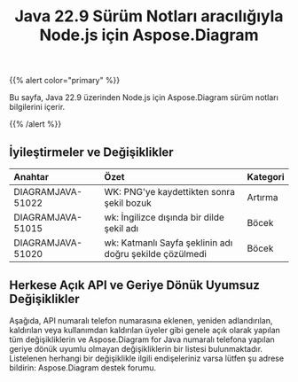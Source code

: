 ﻿---
title: Java 22.9 Sürüm Notları aracılığıyla Node.js için Aspose.Diagram
type: docs
weight: 19
url: /tr/nodejsjava/aspose-diagram-for-node-js-via-java-22-9-release-notes/
---
{{% alert color="primary" %}}

Bu sayfa, Java 22.9 üzerinden Node.js için Aspose.Diagram sürüm notları bilgilerini içerir.

{{% /alert %}}
## **İyileştirmeler ve Değişiklikler**  ##

|**Anahtar**|**Özet**|**Kategori**|
|:- |:- |:- |
|DIAGRAMJAVA-51022|WK: PNG'ye kaydettikten sonra şekil bozuk|Artırma|
|DIAGRAMJAVA-51015|wk: İngilizce dışında bir dilde şekil adı|Böcek|
|DIAGRAMJAVA-51020|wk: Katmanlı Sayfa şeklinin adı doğru şekilde çözülmedi|Böcek|

## **Herkese Açık API ve Geriye Dönük Uyumsuz Değişiklikler**
Aşağıda, API numaralı telefon numarasına eklenen, yeniden adlandırılan, kaldırılan veya kullanımdan kaldırılan üyeler gibi genele açık olarak yapılan tüm değişikliklerin ve Aspose.Diagram for Java numaralı telefona yapılan geriye dönük uyumlu olmayan değişikliklerin bir listesi bulunmaktadır. Listelenen herhangi bir değişiklikle ilgili endişeleriniz varsa lütfen şu adrese bildirin: Aspose.Diagram destek forumu.

